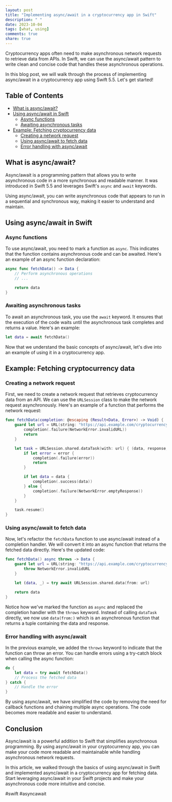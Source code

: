 ```yaml
---
layout: post
title: "Implementing async/await in a cryptocurrency app in Swift"
description: " "
date: 2023-10-04
tags: [what, using]
comments: true
share: true
---
```


Cryptocurrency apps often need to make asynchronous network requests to retrieve data from APIs. In Swift, we can use the async/await pattern to write clean and concise code that handles these asynchronous operations.

In this blog post, we will walk through the process of implementing async/await in a cryptocurrency app using Swift 5.5. Let's get started!

## Table of Contents
- [What is async/await?](#what-is-async-await)
- [Using async/await in Swift](#using-async-await-in-swift)
  - [Async functions](#async-functions)
  - [Awaiting asynchronous tasks](#awaiting-asynchronous-tasks)
- [Example: Fetching cryptocurrency data](#example-fetching-cryptocurrency-data)
  - [Creating a network request](#creating-a-network-request)
  - [Using async/await to fetch data](#using-async-await-to-fetch-data)
  - [Error handling with async/await](#error-handling-with-async-await)

## What is async/await?

Async/await is a programming pattern that allows you to write asynchronous code in a more synchronous and readable manner. It was introduced in Swift 5.5 and leverages Swift's `async` and `await` keywords.

Using async/await, you can write asynchronous code that appears to run in a sequential and synchronous way, making it easier to understand and maintain.

## Using async/await in Swift

### Async functions

To use async/await, you need to mark a function as `async`. This indicates that the function contains asynchronous code and can be awaited. Here's an example of an async function declaration:

```swift
async func fetchData() -> Data {
    // Perform asynchronous operations
    // ...

    return data
}
```

### Awaiting asynchronous tasks

To await an asynchronous task, you use the `await` keyword. It ensures that the execution of the code waits until the asynchronous task completes and returns a value. Here's an example:

```swift
let data = await fetchData()
```

Now that we understand the basic concepts of async/await, let's dive into an example of using it in a cryptocurrency app.

## Example: Fetching cryptocurrency data

### Creating a network request

First, we need to create a network request that retrieves cryptocurrency data from an API. We can use the `URLSession` class to make the network request asynchronously. Here's an example of a function that performs the network request:

```swift
func fetchData(completion: @escaping (Result<Data, Error>) -> Void) {
    guard let url = URL(string: "https://api.example.com/cryptocurrency") else {
        completion(.failure(NetworkError.invalidURL))
        return
    }

    let task = URLSession.shared.dataTask(with: url) { (data, response, error) in
        if let error = error {
            completion(.failure(error))
            return
        }

        if let data = data {
            completion(.success(data))
        } else {
            completion(.failure(NetworkError.emptyResponse))
        }
    }

    task.resume()
}
```

### Using async/await to fetch data

Now, let's refactor the `fetchData` function to use async/await instead of a completion handler. We will convert it into an async function that returns the fetched data directly. Here's the updated code:

```swift
func fetchData() async throws -> Data {
    guard let url = URL(string: "https://api.example.com/cryptocurrency") else {
        throw NetworkError.invalidURL
    }

    let (data, _) = try await URLSession.shared.data(from: url)

    return data
}
```

Notice how we've marked the function as `async` and replaced the completion handler with the `throws` keyword. Instead of calling `dataTask` directly, we now use `data(from:)` which is an asynchronous function that returns a tuple containing the data and response.

### Error handling with async/await

In the previous example, we added the `throws` keyword to indicate that the function can throw an error. You can handle errors using a try-catch block when calling the async function:

```swift
do {
    let data = try await fetchData()
    // Process the fetched data
} catch {
    // Handle the error
}
```

By using async/await, we have simplified the code by removing the need for callback functions and chaining multiple async operations. The code becomes more readable and easier to understand.

## Conclusion

Async/await is a powerful addition to Swift that simplifies asynchronous programming. By using async/await in your cryptocurrency app, you can make your code more readable and maintainable while handling asynchronous network requests.

In this article, we walked through the basics of using async/await in Swift and implemented async/await in a cryptocurrency app for fetching data. Start leveraging async/await in your Swift projects and make your asynchronous code more intuitive and concise.

#swift #asyncawait